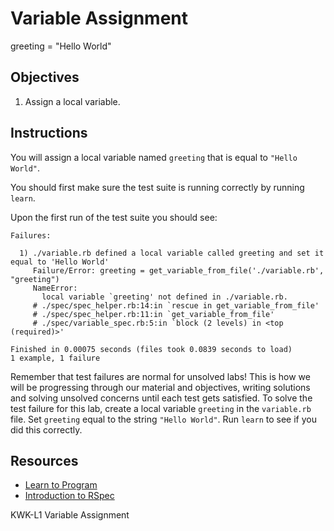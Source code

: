# Variable Assignment
greeting = "Hello World"

## Objectives

1. Assign a local variable.

## Instructions

You will assign a local variable named `greeting` that is equal to `"Hello World"`.

You should first make sure the test suite is running correctly by running `learn`.

Upon the first run of the test suite you should see:

```
Failures:

  1) ./variable.rb defined a local variable called greeting and set it equal to 'Hello World'
     Failure/Error: greeting = get_variable_from_file('./variable.rb', "greeting")
     NameError:
       local variable `greeting' not defined in ./variable.rb.
     # ./spec/spec_helper.rb:14:in `rescue in get_variable_from_file'
     # ./spec/spec_helper.rb:11:in `get_variable_from_file'
     # ./spec/variable_spec.rb:5:in `block (2 levels) in <top (required)>'

Finished in 0.00075 seconds (files took 0.0839 seconds to load)
1 example, 1 failure
```

Remember that test failures are normal for unsolved labs! This is how we will be progressing through our material and objectives, writing solutions and solving unsolved concerns until each test gets satisfied. To solve the test failure for this lab, create a local variable `greeting` in the `variable.rb` file. Set `greeting` equal to the string `"Hello World"`. Run `learn` to see if you did this correctly.

## Resources
* [Learn to Program](https://pine.fm/LearnToProgram/chap_03.html)
* [Introduction to RSpec](http://blog.teamtreehouse.com/an-introduction-to-rspec)


<p data-visibility='hidden'>KWK-L1 Variable Assignment</p>
